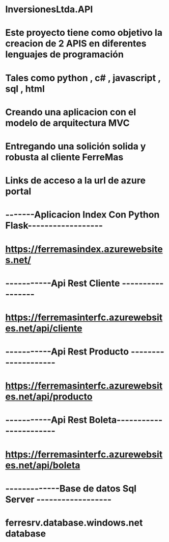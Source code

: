 # InversionesLtda.API

# Este proyecto tiene como objetivo la creacion de 2 APIS en diferentes lenguajes de programación
# Tales como python , c# , javascript , sql , html 
# Creando una aplicacion con el modelo de arquitectura MVC  
# Entregando una solición solida y robusta al cliente FerreMas                                                                                      


# Links de acceso a la url de azure portal 

# -------Aplicacion Index Con Python Flask------------------
# https://ferremasindex.azurewebsites.net/

# -----------Api Rest Cliente -----------------
# https://ferremasinterfc.azurewebsites.net/api/cliente

# -----------Api Rest Producto --------------------
# https://ferremasinterfc.azurewebsites.net/api/producto

# -----------Api Rest Boleta-----------------------
# https://ferremasinterfc.azurewebsites.net/api/boleta

# -------------Base de datos Sql Server ------------------
# ferresrv.database.windows.net  database


